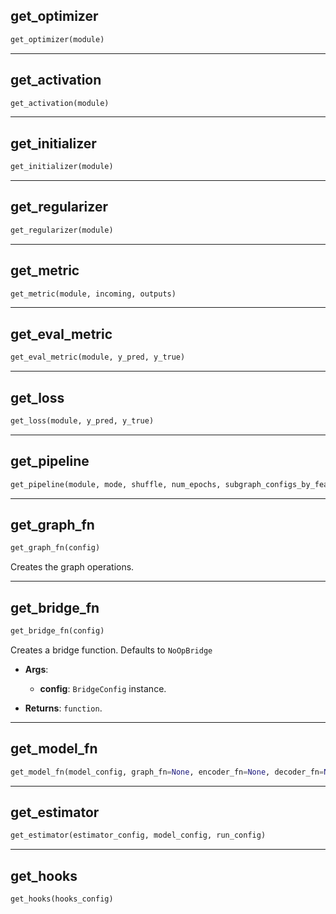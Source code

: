 ## get_optimizer


```python
get_optimizer(module)
```


----

## get_activation


```python
get_activation(module)
```


----

## get_initializer


```python
get_initializer(module)
```


----

## get_regularizer


```python
get_regularizer(module)
```


----

## get_metric


```python
get_metric(module, incoming, outputs)
```


----

## get_eval_metric


```python
get_eval_metric(module, y_pred, y_true)
```


----

## get_loss


```python
get_loss(module, y_pred, y_true)
```


----

## get_pipeline


```python
get_pipeline(module, mode, shuffle, num_epochs, subgraph_configs_by_features=None)
```


----

## get_graph_fn


```python
get_graph_fn(config)
```


Creates the graph operations.

----

## get_bridge_fn


```python
get_bridge_fn(config)
```


Creates a bridge function. Defaults to `NoOpBridge`

- __Args__:
	- __config__: `BridgeConfig` instance.

- __Returns__:
	`function`.


----

## get_model_fn


```python
get_model_fn(model_config, graph_fn=None, encoder_fn=None, decoder_fn=None, bridge_fn=None)
```


----

## get_estimator


```python
get_estimator(estimator_config, model_config, run_config)
```


----

## get_hooks


```python
get_hooks(hooks_config)
```
